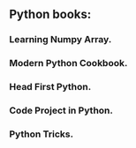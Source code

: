 ## <b>Python books:<b>
### Learning Numpy Array.
### Modern Python Cookbook.
### Head First Python.
### Code Project in Python.
### Python Tricks.

